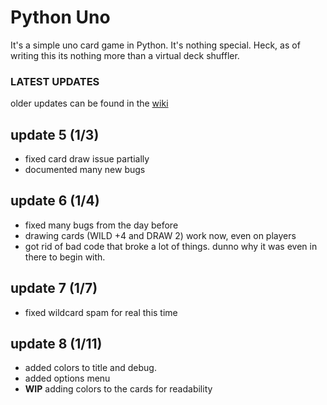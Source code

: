 # Python Uno
It's a simple uno card game in Python. It's nothing special. Heck, as of writing this its nothing more than a virtual deck shuffler.

### LATEST UPDATES
older updates can be found in the [wiki](https://github.com/Heckin-Doggo/uno/wiki/Update-Log)

## update 5 (1/3)
* fixed card draw issue partially
* documented many new bugs

## update 6 (1/4)
* fixed many bugs from the day before
* drawing cards (WILD +4 and DRAW 2) work now, even on players
* got rid of bad code that broke a lot of things. dunno why it was even in there to begin with.

## update 7 (1/7)
* fixed wildcard spam for real this time

## update 8 (1/11)
* added colors to title and debug.
* added options menu
* **WIP** adding colors to the cards for readability
